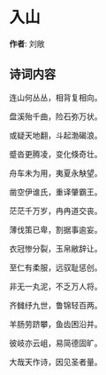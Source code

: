 # 入山

**作者**: 刘敞

## 诗词内容

连山何丛丛，相背复相向。

盘溪殆千曲，险石弥万状。

或疑天地翻，斗起渤碣浪。

蹙沓更腾凌，变化倏奇壮。

舟车未为用，夷夏永觖望。

凿空伊谁氏，重译肇霸王。

茫茫千万岁，冉冉道交丧。

薄伐策已卑，割据事逾妄。

衣冠惨分裂，玉帛敝辞让。

至仁有柔服，远驭耻惩创。

非无一丸泥，不乏万人将。

齐雠纾九世，鲁锦轻百两。

羊肠劳跻攀，鱼齿困沿并。

彼岐亦云岨，易简德固旷。

大哉天作诗，因见圣者量。

